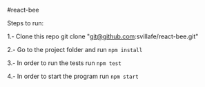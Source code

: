 #react-bee

Steps to run:

1.- Clone this repo git clone "git@github.com:svillafe/react-bee.git"

2.- Go to the project folder and run `npm install` 

3.- In order to run the tests run `npm test`

4.- In order to start the program run `npm start`
